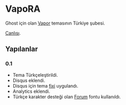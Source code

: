 # VapoRA

Ghost için olan [Vapor](https://github.com/sethlilly/Vapor) temasının Türkiye şubesi.

[Canlısı](http://www.ramesaliyev.com/).

## Yapılanlar

### 0.1
- Tema Türkçeleştirildi.
- Disqus eklendi.
- Disqus için tema [fixi](https://github.com/sethlilly/Vapor/pull/16) uygulandı.
- Analytics eklendi.
- Türkçe karakter desteği olan [Forum](http://www.google.com/fonts/specimen/Forum) fontu kullanıldı.
